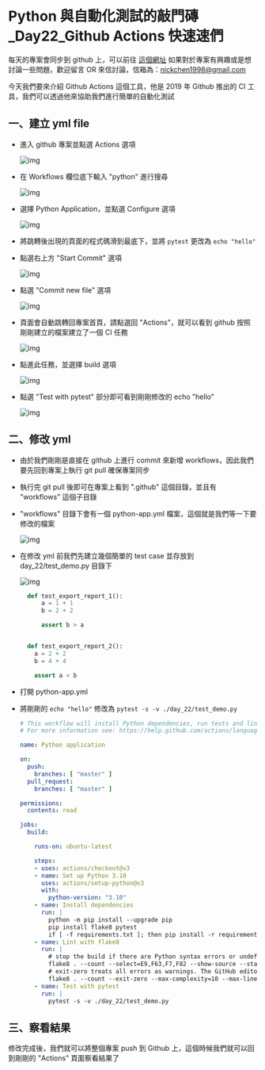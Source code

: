 # Python 與自動化測試的敲門磚_Day22_Github Actions 快速速們

每天的專案會同步到 github 上，可以前往 [這個網址](https://github.com/nickchen1998/2022_ithelp_marathon)
如果對於專案有興趣或是想討論一些問題，歡迎留言 OR 來信討論，信箱為：nickchen1998@gmail.com

今天我們要來介紹 Github Actions 這個工具，他是 2019 年 Github 推出的 CI 工具，我們可以透過他來協助我們進行簡單的自動化測試

## 一、建立 yml file

- 進入 github 專案並點選 Actions 選項
    
    ![img](img/actions.jpg)

- 在 Workflows 欄位底下輸入 "python" 進行搜尋

    ![img](img/search_python.jpg)

- 選擇 Python Application，並點選 Configure 選項

    ![img](img/python_app.jpg)

- 將跳轉後出現的頁面的程式碼滑到最底下，並將 `pytest` 更改為 `echo "hello"`
- 點選右上方 "Start Commit" 選項

    ![img](img/code.jpg)

- 點選 "Commit new file" 選項

    ![img](img/commit.jpg)

- 頁面會自動跳轉回專案首頁，請點選回 "Actions"，就可以看到 github 按照剛剛建立的檔案建立了一個 CI 任務

    ![img](img/return_actions.jpg)

- 點進此任務，並選擇 build 選項

    ![img](img/build.jpg)

- 點選 "Test with pytest" 部分即可看到剛剛修改的 echo "hello"

    ![img](img/hello.jpg)

## 二、修改 yml
- 由於我們剛剛是直接在 github 上進行 commit 來新增 workflows，因此我們要先回到專案上執行 git pull 確保專案同步
- 執行完 git pull 後即可在專案上看到 ".github" 這個目錄，並且有 "workflows" 這個子目錄
- "workflows" 目錄下會有一個 python-app.yml 檔案，這個就是我們等一下要修改的檔案

  ![img](img/ymlfile.jpg)

- 在修改 yml 前我們先建立幾個簡單的 test case 並存放到 day_22/test_demo.py 目錄下
  
  ![img](img/test_demo.jpg)
  ```python
    def test_export_report_1():
        a = 1 + 1
        b = 2 + 2

        assert b > a


    def test_export_report_2():
      a = 2 + 2
      b = 4 + 4
  
      assert a < b
  ```
- 打開 python-app.yml 
- 將剛剛的 `echo "hello"` 修改為 `pytest -s -v ./day_22/test_demo.py`
    
  ```yaml
  # This workflow will install Python dependencies, run tests and lint with a single version of Python
  # For more information see: https://help.github.com/actions/language-and-framework-guides/using-python-with-github-actions
  
  name: Python application
  
  on:
    push:
      branches: [ "master" ]
    pull_request:
      branches: [ "master" ]
  
  permissions:
    contents: read
  
  jobs:
    build:
  
      runs-on: ubuntu-latest
  
      steps:
      - uses: actions/checkout@v3
      - name: Set up Python 3.10
        uses: actions/setup-python@v3
        with:
          python-version: "3.10"
      - name: Install dependencies
        run: |
          python -m pip install --upgrade pip
          pip install flake8 pytest
          if [ -f requirements.txt ]; then pip install -r requirements.txt; fi
      - name: Lint with flake8
        run: |
          # stop the build if there are Python syntax errors or undefined names
          flake8 . --count --select=E9,F63,F7,F82 --show-source --statistics
          # exit-zero treats all errors as warnings. The GitHub editor is 127 chars wide
          flake8 . --count --exit-zero --max-complexity=10 --max-line-length=127 --statistics
      - name: Test with pytest
        run: |
          pytest -s -v ./day_22/test_demo.py
  ```
  
## 三、察看結果
修改完成後，我們就可以將整個專案 push 到 Github 上，這個時候我們就可以回到剛剛的 "Actions" 頁面察看結果了